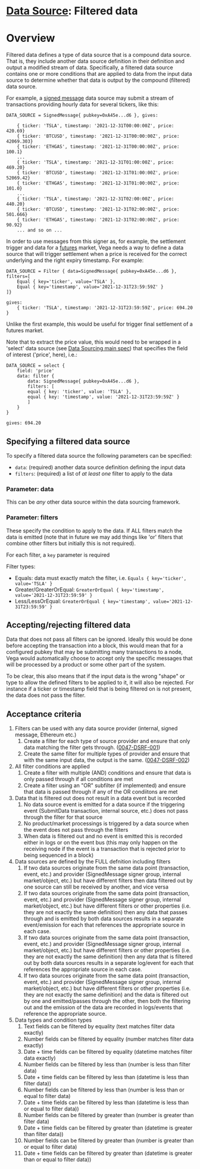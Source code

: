 # [Data Source](./0045-DSRC-data_sourcing.md): Filtered data


# Overview

Filtered data defines a type of data source that is a compound data source. That is, they include another data source definition in their definition and output a modified stream of data. Specifically, a filtered data source contains one or more conditions that are applied to data from the input data source to determine whether that data is output by the compound (filtered) data source.

For example, a [signed message](./0046-DSRM-data_source_signed_message.md) data source may submit a stream of transactions providing hourly data for several tickers, like this:

```
DATA_SOURCE = SignedMessage{ pubkey=0xA45e...d6 }, gives:

	{ ticker: 'TSLA', timestamp: '2021-12-31T00:00:00Z', price: 420.69}
	{ ticker: 'BTCUSD', timestamp: '2021-12-31T00:00:00Z', price: 42069.303}
	{ ticker: 'ETHGAS', timestamp: '2021-12-31T00:00:00Z', price: 100.1}
	...
	{ ticker: 'TSLA', timestamp: '2021-12-31T01:00:00Z', price: 469.20}
	{ ticker: 'BTCUSD', timestamp: '2021-12-31T01:00:00Z', price: 52069.42}
	{ ticker: 'ETHGAS', timestamp: '2021-12-31T01:00:00Z', price: 101.0}
	...
	{ ticker: 'TSLA', timestamp: '2021-12-31T02:00:00Z', price: 440.20}
	{ ticker: 'BTCUSD', timestamp: '2021-12-31T02:00:00Z', price: 501.666}
	{ ticker: 'ETHGAS', timestamp: '2021-12-31T02:00:00Z', price: 90.92}
	... and so on ...
```


In order to use messages from this signer as, for example, the settlement trigger and data for a [futures](./0016-PFUT-product_builtin_future.md) market, Vega needs a way to define a data source that will trigger settlement when a price is received for the correct underlying and the right expiry timestamp. For example:

```
DATA_SOURCE = Filter { data=SignedMessage{ pubkey=0xA45e...d6 }, filters=[
	Equal { key='ticker', value='TSLA' },
	Equal { key='timestamp', value='2021-12-31T23:59:59Z' }
]}

gives:
	{ ticker: 'TSLA', timestamp: '2021-12-31T23:59:59Z', price: 694.20 }
```

Unlike the first example, this would be useful for trigger final settlement of a futures market. 

Note that to extract the price value, this would need to be wrapped in a 'select' data source (see [Data Sourcing main spec](./0045-DSRC-data_sourcing.md)) that specifies the field of interest ('price', here), i.e.:

```
DATA_SOURCE = select {
	field: 'price'
	data: filter { 
		data: SignedMessage{ pubkey=0xA45e...d6 }, 
		filters: [
	    equal { key: 'ticker', value: 'TSLA' },
	    equal { key: 'timestamp', value: '2021-12-31T23:59:59Z' }
		]
	}
}

gives: 694.20
```


## Specifying a filtered data source

To specify a filtered data source the following parameters can be specified:

- `data`: (required) another data source definition defining the input data
- `filters`: (required) a list of _at least one_ filter to apply to the data


### Parameter: data

This can be *any* other data source within the data sourcing framework.


### Parameter: filters

These specify the condition to apply to the data. If ALL filters match the data is emitted (note that in future we may add things like 'or' filters that combine other filters but initially this is not required).

For each filter, a `key` parameter is required 

Filter types:

- Equals: data must exactly match the filter, i.e. `Equals { key='ticker', value='TSLA' }`
- Greater/GreaterOrEqual: `GreaterOrEqual { key='timestamp', value='2021-12-31T23:59:59' }`
- Less/LessOrEqual: `GreaterOrEqual { key='timestamp', value='2021-12-31T23:59:59' }`


## Accepting/rejecting filtered data

Data that does not pass all filters can be ignored. Ideally this would be done before accepting the transaction into a block, this would mean that for a configured pubkey that may be submitting many transactions to a node, Vega would automatically choose to accept only the specific messages that will be processed by a product or some other part of the system.

To be clear, this also means that if the input data is the wrong "shape" or type to allow the defined filters to be applied to it, it will also be rejected. For instance if a ticker or timestamp field that is being filtered on is not present, the data does not pass the filter.


## Acceptance criteria

1. Filters can be used with any data source provider (internal, signed message, Ethereum etc.)
	1. Create a filter for each type of source provider and ensure that only data matching the filter gets through. (<a name="0047-DSRF-001" href="#0047-DSRF-001">0047-DSRF-001</a>)
	1. Create the same filter for multiple types of provider and ensure that with the same input data, the output is the same. (<a name="0047-DSRF-002" href="#0047-DSRF-002">0047-DSRF-002</a>)
1. All filter conditions are applied
	1. Create a filter with multiple (AND) conditions and ensure that data is only passed through if all conditions are met
	1. Create a filter using an "OR" subfilter (if implemented) and ensure that data is passed through if any of the OR condiitons are met
1. Data that is filtered out does not result in a data event but is recorded
	1. No data source event is emitted for a data source if the triggering event (SubmitData transaction, internal source, etc.) does not pass through the filter for that source
	1. No product/market processings is triggered by a data source when the event does not pass through the filters
	1. When data is filtered out and no event is emitted this is recorded either in logs or on the event bus (this may only happen on the receiving node if the event is a transaction that is rejected prior to being sequenced in a block)
1. Data sources are defined by the FULL defnition including filters
	1. If two data sources originate from the same data point (transaction, event, etc.) and provider (SignedMessage signer group, internal market/object, etc.) but have different filters then data filtered out by one source can still be received by another, and vice versa
	1. If two data sources originate from the same data point (transaction, event, etc.) and provider (SignedMessage signer group, internal market/object, etc.) but have different filters or other properties (i.e. they are not exactly the same definition) then any data that passes through and is emitted by both data sources results in a separate event/emission for each that references the appropriate source in each case.
	1. If two data sources originate from the same data point (transaction, event, etc.) and provider (SignedMessage signer group, internal market/object, etc.) but have different filters or other properties (i.e. they are not exactly the same definition) then any data that is filtered out by both data sources results in a separate log/event for each that references the appropriate source in each case.
	1. If two data sources originate from the same data point (transaction, event, etc.) and provider (SignedMessage signer group, internal market/object, etc.) but have different filters or other properties (i.e. they are not exactly the same definition) and the data is filtered out by one and emitted/passes through the other, then both the filtering out and the emission of the data are recorded in logs/events that reference the appropriate source.
1. Data types and condition types
	1. Text fields can be filtered by equality (text matches filter data exactly)
	1. Number fields can be filtered by equality (number matches filter data exactly)
	1. Date + time fields can be filtered by equality (datetime matches filter data exactly)
	1. Number fields can be filtered by less than (number is less than filter data)
	1. Date + time fields can be filtered by less than (datetime is less than filter data))
	1. Number fields can be filtered by less than (number is less than or equal to filter data)
	1. Date + time fields can be filtered by less than (datetime is less than or equal to filter data))
	1. Number fields can be filtered by greater than (number is greater than filter data)
	1. Date + time fields can be filtered by greater than (datetime is greater than filter data))
	1. Number fields can be filtered by greater than (number is greater than or equal to filter data)
	1. Date + time fields can be filtered by greater than (datetime is greater than or equal to filter data))
